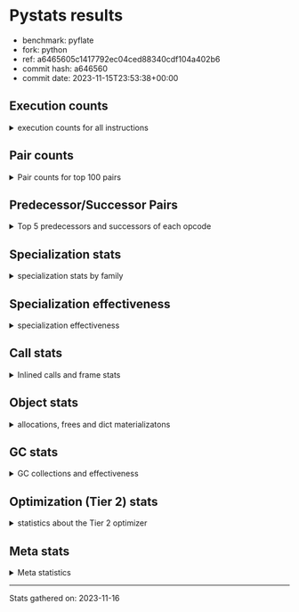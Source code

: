 
# Pystats results

- benchmark: pyflate
- fork: python
- ref: a6465605c1417792ec04ced88340cdf104a402b6
- commit hash: a646560
- commit date: 2023-11-15T23:53:38+00:00

## Execution counts

<details>
<summary> execution counts for all instructions </summary>

|Name | Count | Self | Cumulative | Miss ratio | 
|---|---:|---:|---:|---:|
| LOAD_FAST | 937,032,760 | 22.7% | 22.7% |  |
| POP_JUMP_IF_FALSE | 305,397,740 | 7.4% | 30.1% |  |
| LOAD_ATTR_INSTANCE_VALUE | 285,651,020 | 6.9% | 37.1% |  |
| LOAD_CONST | 280,679,140 | 6.8% | 43.9% |  |
| COMPARE_OP_INT | 175,432,580 | 4.3% | 48.1% |  |
| BINARY_OP | 163,149,360 | 4.0% | 52.1% |  |
| TO_BOOL_BOOL | 141,400,240 | 3.4% | 55.5% |  |
| STORE_FAST | 138,186,200 | 3.4% | 58.9% |  |
| LOAD_FAST_LOAD_FAST | 126,873,740 | 3.1% | 61.9% |  |
| SWAP | 125,600,640 | 3.0% | 65.0% |  |
| ENTER_EXECUTOR | 122,529,200 | 3.0% | 68.0% |  |
| COPY | 113,728,580 | 2.8% | 70.7% |  |
| BINARY_OP_SUBTRACT_INT | 112,415,540 | 2.7% | 73.4% |  |
| RETURN_VALUE | 109,528,480 | 2.7% | 76.1% |  |
| BINARY_OP_ADD_INT | 92,742,480 | 2.2% | 78.4% |  |
| RESUME_CHECK | 86,511,160 | 2.1% | 80.4% | 0.0% |
| CALL_PY_EXACT_ARGS | 86,368,920 | 2.1% | 82.5% |  |
| LOAD_ATTR_METHOD_WITH_VALUES | 78,936,620 | 1.9% | 84.5% |  |
| POP_JUMP_IF_TRUE | 76,195,300 | 1.8% | 86.3% |  |
| BINARY_SUBSCR_LIST_INT | 64,462,060 | 1.6% | 87.9% |  |
| CALL_LIST_APPEND | 61,344,700 | 1.5% | 89.4% |  |
| STORE_SUBSCR_LIST_INT | 53,789,400 | 1.3% | 90.7% |  |
| STORE_ATTR_INSTANCE_VALUE | 47,057,300 | 1.1% | 91.8% |  |
| POP_TOP | 42,611,480 | 1.0% | 92.8% |  |
| LOAD_GLOBAL_BUILTIN | 35,909,200 | 0.9% | 93.7% |  |
| CALL_LEN | 29,801,980 | 0.7% | 94.4% |  |
| STORE_FAST_STORE_FAST | 26,987,600 | 0.7% | 95.1% |  |
| FOR_ITER | 26,922,820 | 0.7% | 95.7% |  |
| JUMP_BACKWARD | 26,922,500 | 0.7% | 96.4% |  |
| UNPACK_SEQUENCE_TWO_TUPLE | 26,917,320 | 0.7% | 97.0% |  |
| BINARY_SLICE | 24,352,660 | 0.6% | 97.6% |  |
| RETURN_CONST | 18,304,080 | 0.4% | 98.1% |  |
| UNARY_INVERT | 12,536,640 | 0.3% | 98.4% |  |
| LOAD_ATTR_METHOD_NO_DICT | 11,596,380 | 0.3% | 98.7% |  |
| LOAD_GLOBAL_MODULE | 7,445,520 | 0.2% | 98.8% |  |
| STORE_SLICE | 7,424,240 | 0.2% | 99.0% |  |
| NOP | 7,188,640 | 0.2% | 99.2% |  |
| JUMP_FORWARD | 6,697,060 | 0.2% | 99.4% |  |
| CALL_BUILTIN_O | 6,088,520 | 0.1% | 99.5% |  |
| LOAD_ATTR | 5,408,820 | 0.1% | 99.6% |  |
| TO_BOOL | 5,404,420 | 0.1% | 99.8% |  |
| CALL_METHOD_DESCRIPTOR_FAST | 5,402,440 | 0.1% | 99.9% |  |
| BINARY_SUBSCR | 2,140,900 | 0.1% | 100.0% |  |
| TO_BOOL_INT | 629,980 | 0.0% | 100.0% |  |
| GET_ITER | 247,700 | 0.0% | 100.0% |  |
| FOR_ITER_LIST | 242,260 | 0.0% | 100.0% |  |
| FOR_ITER_RANGE | 215,800 | 0.0% | 100.0% |  |
| BUILD_LIST | 82,160 | 0.0% | 100.0% |  |
| EXIT_INIT_CHECK | 71,120 | 0.0% | 100.0% |  |
| CALL_ALLOC_AND_ENTER_INIT | 71,120 | 0.0% | 100.0% |  |
| BUILD_TUPLE | 71,040 | 0.0% | 100.0% |  |
| INTERPRETER_EXIT | 70,640 | 0.0% | 100.0% |  |
| BINARY_OP_MULTIPLY_INT | 44,940 | 0.0% | 100.0% |  |
| CALL | 25,660 | 0.0% | 100.0% |  |
| CALL_BUILTIN_CLASS | 17,800 | 0.0% | 100.0% |  |
| CALL_BUILTIN_FAST | 11,960 | 0.0% | 100.0% |  |
| LIST_APPEND | 11,600 | 0.0% | 100.0% |  |
| LOAD_GLOBAL | 2,400 | 0.0% | 100.0% |  |
| COMPARE_OP | 1,860 | 0.0% | 100.0% |  |
| STORE_ATTR | 1,000 | 0.0% | 100.0% |  |
| RESUME | 540 | 0.0% | 100.0% | 18.5% |
| PUSH_NULL | 480 | 0.0% | 100.0% |  |
| CALL_KW | 480 | 0.0% | 100.0% |  |
| LOAD_DEREF | 240 | 0.0% | 100.0% |  |
| UNPACK_SEQUENCE | 240 | 0.0% | 100.0% |  |
| CALL_BUILTIN_FAST_WITH_KEYWORDS | 240 | 0.0% | 100.0% |  |
| LOAD_ATTR_MODULE | 240 | 0.0% | 100.0% |  |
| CALL_FUNCTION_EX | 160 | 0.0% | 100.0% |  |
| LOAD_FAST_AND_CLEAR | 160 | 0.0% | 100.0% |  |
| CALL_ISINSTANCE | 140 | 0.0% | 100.0% |  |
| CALL_METHOD_DESCRIPTOR_NOARGS | 120 | 0.0% | 100.0% |  |
| CALL_METHOD_DESCRIPTOR_O | 120 | 0.0% | 100.0% |  |
| STORE_SUBSCR | 80 | 0.0% | 100.0% |  |
| CALL_INTRINSIC_1 | 80 | 0.0% | 100.0% |  |
| COPY_FREE_VARS | 80 | 0.0% | 100.0% |  |
| LIST_EXTEND | 80 | 0.0% | 100.0% |  |
| LOAD_FAST_CHECK | 80 | 0.0% | 100.0% |  |
| BINARY_OP_SUBTRACT_FLOAT | 60 | 0.0% | 100.0% |  |
| COMPARE_OP_STR | 60 | 0.0% | 100.0% |  |


</details>

## Pair counts

<details>
<summary> Pair counts for top 100 pairs </summary>

|Pair | Count | Self | Cumulative | 
|---|---:|---:|---:|
| POP_JUMP_IF_FALSE LOAD_FAST | 252,288,360 | 6.1% | 6.1% |
| LOAD_FAST LOAD_ATTR_INSTANCE_VALUE | 214,787,700 | 5.2% | 11.3% |
| LOAD_ATTR_INSTANCE_VALUE LOAD_FAST | 158,689,940 | 3.8% | 15.2% |
| LOAD_FAST TO_BOOL_BOOL | 141,400,040 | 3.4% | 18.6% |
| TO_BOOL_BOOL POP_JUMP_IF_FALSE | 141,379,780 | 3.4% | 22.0% |
| STORE_FAST LOAD_FAST | 110,085,620 | 2.7% | 24.7% |
| COMPARE_OP_INT POP_JUMP_IF_FALSE | 104,670,280 | 2.5% | 27.2% |
| LOAD_FAST LOAD_CONST | 92,138,360 | 2.2% | 29.5% |
| CALL_PY_EXACT_ARGS RESUME_CHECK | 86,368,920 | 2.1% | 31.6% |
| LOAD_FAST COMPARE_OP_INT | 81,496,700 | 2.0% | 33.6% |
| LOAD_FAST LOAD_ATTR_METHOD_WITH_VALUES | 78,900,180 | 1.9% | 35.5% |
| LOAD_CONST BINARY_OP_ADD_INT | 77,260,180 | 1.9% | 37.3% |
| LOAD_CONST BINARY_OP_SUBTRACT_INT | 73,678,380 | 1.8% | 39.1% |
| COMPARE_OP_INT POP_JUMP_IF_TRUE | 70,762,300 | 1.7% | 40.8% |
| LOAD_ATTR_METHOD_WITH_VALUES LOAD_FAST | 67,920,620 | 1.6% | 42.5% |
| POP_JUMP_IF_TRUE ENTER_EXECUTOR | 58,902,900 | 1.4% | 43.9% |
| ENTER_EXECUTOR POP_JUMP_IF_FALSE | 58,716,480 | 1.4% | 45.3% |
| LOAD_CONST LOAD_FAST | 57,992,620 | 1.4% | 46.7% |
| BINARY_OP_SUBTRACT_INT RETURN_VALUE | 52,186,700 | 1.3% | 48.0% |
| ENTER_EXECUTOR CALL_LIST_APPEND | 49,659,500 | 1.2% | 49.2% |
| SWAP STORE_ATTR_INSTANCE_VALUE | 46,690,320 | 1.1% | 50.4% |
| LOAD_FAST COPY | 46,680,140 | 1.1% | 51.5% |
| COPY LOAD_ATTR_INSTANCE_VALUE | 46,679,940 | 1.1% | 52.6% |
| LOAD_FAST BINARY_OP | 46,349,880 | 1.1% | 53.7% |
| RETURN_VALUE STORE_FAST | 44,595,620 | 1.1% | 54.8% |
| LOAD_FAST CALL_PY_EXACT_ARGS | 43,959,300 | 1.1% | 55.9% |
| BINARY_OP_ADD_INT SWAP | 43,106,960 | 1.0% | 56.9% |
| STORE_ATTR_INSTANCE_VALUE LOAD_FAST | 41,287,060 | 1.0% | 57.9% |
| RETURN_VALUE BINARY_OP | 39,650,080 | 1.0% | 58.9% |
| RESUME_CHECK LOAD_CONST | 38,803,240 | 0.9% | 59.8% |
| BINARY_OP LOAD_CONST | 38,619,100 | 0.9% | 60.8% |
| LOAD_FAST BINARY_OP_SUBTRACT_INT | 38,564,040 | 0.9% | 61.7% |
| LOAD_GLOBAL_BUILTIN LOAD_FAST | 35,898,320 | 0.9% | 62.6% |
| BINARY_OP LOAD_FAST | 33,587,100 | 0.8% | 63.4% |
| RESUME_CHECK LOAD_FAST_LOAD_FAST | 31,430,480 | 0.8% | 64.2% |
| POP_TOP LOAD_FAST | 30,094,120 | 0.7% | 64.9% |
| LOAD_FAST CALL_LEN | 29,801,800 | 0.7% | 65.6% |
| BINARY_OP_ADD_INT STORE_FAST | 29,202,420 | 0.7% | 66.3% |
| LOAD_ATTR_INSTANCE_VALUE STORE_FAST | 27,334,200 | 0.7% | 67.0% |
| BINARY_OP RETURN_VALUE | 27,328,180 | 0.7% | 67.6% |
| CALL_LIST_APPEND ENTER_EXECUTOR | 27,221,820 | 0.7% | 68.3% |
| UNPACK_SEQUENCE_TWO_TUPLE STORE_FAST_STORE_FAST | 26,916,860 | 0.7% | 69.0% |
| JUMP_BACKWARD FOR_ITER | 26,915,460 | 0.7% | 69.6% |
| FOR_ITER UNPACK_SEQUENCE_TWO_TUPLE | 26,915,120 | 0.7% | 70.3% |
| LOAD_FAST_LOAD_FAST BINARY_SUBSCR_LIST_INT | 26,895,040 | 0.7% | 70.9% |
| COPY COPY | 26,894,720 | 0.7% | 71.6% |
| LOAD_FAST_LOAD_FAST COPY | 26,894,720 | 0.7% | 72.2% |
| LOAD_FAST_LOAD_FAST LOAD_FAST_LOAD_FAST | 26,894,720 | 0.7% | 72.9% |
| STORE_FAST_STORE_FAST LOAD_FAST_LOAD_FAST | 26,894,720 | 0.7% | 73.5% |
| SWAP SWAP | 26,894,720 | 0.7% | 74.2% |
| BINARY_SUBSCR_LIST_INT LOAD_CONST | 26,894,700 | 0.7% | 74.8% |
| STORE_SUBSCR_LIST_INT JUMP_BACKWARD | 26,894,700 | 0.7% | 75.5% |
| STORE_SUBSCR_LIST_INT LOAD_FAST_LOAD_FAST | 26,894,700 | 0.7% | 76.1% |
| COPY BINARY_SUBSCR_LIST_INT | 26,894,680 | 0.7% | 76.8% |
| SWAP STORE_SUBSCR_LIST_INT | 26,894,680 | 0.7% | 77.4% |
| BINARY_SUBSCR_LIST_INT STORE_SUBSCR_LIST_INT | 26,894,680 | 0.7% | 78.1% |
| BINARY_OP_SUBTRACT_INT BINARY_OP | 26,033,920 | 0.6% | 78.7% |
| LOAD_FAST LOAD_GLOBAL_BUILTIN | 24,407,640 | 0.6% | 79.3% |
| CALL_LEN COMPARE_OP_INT | 24,398,520 | 0.6% | 79.9% |
| LOAD_FAST LOAD_FAST | 24,383,360 | 0.6% | 80.5% |
| POP_JUMP_IF_FALSE ENTER_EXECUTOR | 24,327,060 | 0.6% | 81.1% |
| LOAD_FAST_LOAD_FAST LOAD_ATTR_INSTANCE_VALUE | 24,180,000 | 0.6% | 81.7% |
| LOAD_ATTR_INSTANCE_VALUE COMPARE_OP_INT | 24,176,040 | 0.6% | 82.3% |
| CALL_LIST_APPEND LOAD_FAST | 24,161,240 | 0.6% | 82.8% |
| LOAD_CONST COMPARE_OP_INT | 24,043,680 | 0.6% | 83.4% |
| LOAD_ATTR_INSTANCE_VALUE CALL_PY_EXACT_ARGS | 23,723,420 | 0.6% | 84.0% |
| RETURN_CONST POP_TOP | 18,232,880 | 0.4% | 84.4% |
| LOAD_FAST RETURN_VALUE | 18,010,000 | 0.4% | 84.9% |
| BINARY_OP SWAP | 17,941,700 | 0.4% | 85.3% |
| BINARY_OP STORE_FAST | 17,382,720 | 0.4% | 85.7% |
| POP_JUMP_IF_TRUE LOAD_FAST | 17,270,340 | 0.4% | 86.2% |
| RESUME_CHECK LOAD_FAST | 16,276,020 | 0.4% | 86.6% |
| POP_JUMP_IF_FALSE LOAD_CONST | 14,872,960 | 0.4% | 86.9% |
| BINARY_SLICE BINARY_OP | 14,848,480 | 0.4% | 87.3% |
| ENTER_EXECUTOR LOAD_CONST | 13,439,820 | 0.3% | 87.6% |
| SWAP COPY | 13,258,800 | 0.3% | 87.9% |
| COPY COMPARE_OP_INT | 13,258,560 | 0.3% | 88.2% |
| RETURN_VALUE LOAD_FAST | 12,607,200 | 0.3% | 88.6% |
| UNARY_INVERT BINARY_OP | 12,536,640 | 0.3% | 88.9% |
| BINARY_OP UNARY_INVERT | 12,536,640 | 0.3% | 89.2% |
| BINARY_OP_SUBTRACT_INT SWAP | 12,536,620 | 0.3% | 89.5% |
| LOAD_ATTR_INSTANCE_VALUE BINARY_OP | 12,536,620 | 0.3% | 89.8% |
| LOAD_FAST_LOAD_FAST LOAD_FAST | 12,477,680 | 0.3% | 90.1% |
| STORE_FAST LOAD_CONST | 12,115,400 | 0.3% | 90.4% |
| LOAD_FAST SWAP | 11,862,640 | 0.3% | 90.7% |
| RETURN_VALUE POP_TOP | 11,861,920 | 0.3% | 90.9% |
| POP_TOP RETURN_VALUE | 11,861,680 | 0.3% | 91.2% |
| SWAP POP_TOP | 11,861,680 | 0.3% | 91.5% |
| LOAD_ATTR_INSTANCE_VALUE SWAP | 11,861,660 | 0.3% | 91.8% |
| LOAD_FAST LOAD_ATTR_METHOD_NO_DICT | 11,595,980 | 0.3% | 92.1% |
| LOAD_ATTR_METHOD_NO_DICT LOAD_FAST | 11,594,320 | 0.3% | 92.4% |
| LOAD_ATTR_INSTANCE_VALUE LOAD_CONST | 10,809,940 | 0.3% | 92.6% |
| LOAD_ATTR_INSTANCE_VALUE LOAD_GLOBAL_BUILTIN | 10,807,280 | 0.3% | 92.9% |
| LOAD_CONST BINARY_OP | 10,232,320 | 0.2% | 93.1% |
| BINARY_OP_ADD_INT BINARY_SLICE | 9,503,620 | 0.2% | 93.4% |
| LOAD_FAST_LOAD_FAST LOAD_CONST | 8,820,340 | 0.2% | 93.6% |
| LOAD_CONST LOAD_CONST | 7,431,140 | 0.2% | 93.8% |
| LOAD_CONST BINARY_SLICE | 7,424,720 | 0.2% | 93.9% |
| BINARY_SUBSCR_LIST_INT STORE_FAST | 7,424,580 | 0.2% | 94.1% |
| BINARY_SLICE LOAD_FAST | 7,424,240 | 0.2% | 94.3% |


</details>

## Predecessor/Successor Pairs

<details>
<summary> Top 5 predecessors and successors of each opcode </summary>

### BINARY_SLICE

<details>
<summary> Successors and predecessors for BINARY_SLICE </summary>

|Predecessors | Count | Percentage | 
|---|---:|---:|
| BINARY_OP_ADD_INT | 9,503,620 | 39.0% |
| LOAD_CONST | 7,424,720 | 30.5% |
| LOAD_FAST | 7,424,240 | 30.5% |
| BINARY_OP | 80 | 0.0% |

|Successors | Count | Percentage | 
|---|---:|---:|
| BINARY_OP | 14,848,480 | 61.0% |
| LOAD_FAST | 7,424,240 | 30.5% |
| CALL_LIST_APPEND | 712,700 | 2.9% |
| CALL_BUILTIN_O | 683,320 | 2.8% |
| LOAD_GLOBAL_BUILTIN | 683,320 | 2.8% |


</details>

### STORE_SLICE

<details>
<summary> Successors and predecessors for STORE_SLICE </summary>

|Predecessors | Count | Percentage | 
|---|---:|---:|
| LOAD_CONST | 7,424,240 | 100.0% |

|Successors | Count | Percentage | 
|---|---:|---:|
| RETURN_CONST | 7,424,240 | 100.0% |


</details>

### CACHE

<details>
<summary> Successors and predecessors for CACHE </summary>

|Successors | Count | Percentage | 
|---|---:|---:|
| RESUME_CHECK | 70,560 | 99.9% |
| RESUME | 80 | 0.1% |


</details>

### BINARY_SUBSCR

<details>
<summary> Successors and predecessors for BINARY_SUBSCR </summary>

|Predecessors | Count | Percentage | 
|---|---:|---:|
| BINARY_OP_ADD_INT | 2,138,580 | 99.9% |
| BINARY_SUBSCR | 1,120 | 0.1% |
| LOAD_FAST_LOAD_FAST | 480 | 0.0% |
| LOAD_FAST | 440 | 0.0% |
| LOAD_CONST | 120 | 0.0% |

|Successors | Count | Percentage | 
|---|---:|---:|
| SWAP | 1,396,160 | 65.2% |
| COMPARE_OP_INT | 742,440 | 34.7% |
| BINARY_SUBSCR | 1,120 | 0.1% |
| LOAD_FAST | 420 | 0.0% |
| CALL_LIST_APPEND | 360 | 0.0% |


</details>

### EXIT_INIT_CHECK

<details>
<summary> Successors and predecessors for EXIT_INIT_CHECK </summary>

|Predecessors | Count | Percentage | 
|---|---:|---:|
| RETURN_CONST | 71,120 | 100.0% |

|Successors | Count | Percentage | 
|---|---:|---:|
| RETURN_VALUE | 71,120 | 100.0% |


</details>

### GET_ITER

<details>
<summary> Successors and predecessors for GET_ITER </summary>

|Predecessors | Count | Percentage | 
|---|---:|---:|
| LOAD_ATTR_INSTANCE_VALUE | 238,820 | 96.4% |
| CALL_BUILTIN_CLASS | 8,000 | 3.2% |
| BINARY_SLICE | 480 | 0.2% |
| CALL | 180 | 0.1% |
| LOAD_FAST | 160 | 0.1% |

|Successors | Count | Percentage | 
|---|---:|---:|
| FOR_ITER_LIST | 239,340 | 96.6% |
| FOR_ITER_RANGE | 7,940 | 3.2% |
| FOR_ITER | 340 | 0.1% |
| LOAD_FAST_AND_CLEAR | 80 | 0.0% |


</details>

### INTERPRETER_EXIT

<details>
<summary> Successors and predecessors for INTERPRETER_EXIT </summary>

|Predecessors | Count | Percentage | 
|---|---:|---:|
| RETURN_VALUE | 70,560 | 99.9% |
| RETURN_CONST | 80 | 0.1% |


</details>

### NOP

<details>
<summary> Successors and predecessors for NOP </summary>

|Predecessors | Count | Percentage | 
|---|---:|---:|
| CALL_LIST_APPEND | 7,186,940 | 100.0% |
| POP_JUMP_IF_FALSE | 1,120 | 0.0% |
| JUMP_BACKWARD | 320 | 0.0% |
| STORE_FAST | 160 | 0.0% |
| POP_TOP | 100 | 0.0% |

|Successors | Count | Percentage | 
|---|---:|---:|
| ENTER_EXECUTOR | 7,186,620 | 100.0% |
| LOAD_FAST | 1,600 | 0.0% |
| JUMP_BACKWARD | 340 | 0.0% |
| LOAD_DEREF | 80 | 0.0% |


</details>

### POP_TOP

<details>
<summary> Successors and predecessors for POP_TOP </summary>

|Predecessors | Count | Percentage | 
|---|---:|---:|
| RETURN_CONST | 18,232,880 | 42.8% |
| RETURN_VALUE | 11,861,920 | 27.8% |
| SWAP | 11,861,680 | 27.8% |
| POP_JUMP_IF_FALSE | 653,620 | 1.5% |
| CALL_KW | 480 | 0.0% |

|Successors | Count | Percentage | 
|---|---:|---:|
| LOAD_FAST | 30,094,120 | 70.6% |
| RETURN_VALUE | 11,861,680 | 27.8% |
| JUMP_FORWARD | 654,260 | 1.5% |
| RETURN_CONST | 560 | 0.0% |
| LOAD_FAST_LOAD_FAST | 480 | 0.0% |


</details>

### PUSH_NULL

<details>
<summary> Successors and predecessors for PUSH_NULL </summary>

|Predecessors | Count | Percentage | 
|---|---:|---:|
| LOAD_ATTR_MODULE | 240 | 50.0% |
| LOAD_DEREF | 160 | 33.3% |
| LOAD_ATTR | 80 | 16.7% |

|Successors | Count | Percentage | 
|---|---:|---:|
| CALL | 240 | 50.0% |
| LOAD_FAST | 160 | 33.3% |
| LOAD_FAST_CHECK | 80 | 16.7% |


</details>

### RETURN_VALUE

<details>
<summary> Successors and predecessors for RETURN_VALUE </summary>

|Predecessors | Count | Percentage | 
|---|---:|---:|
| BINARY_OP_SUBTRACT_INT | 52,186,700 | 47.6% |
| BINARY_OP | 27,328,180 | 25.0% |
| LOAD_FAST | 18,010,000 | 16.4% |
| POP_TOP | 11,861,680 | 10.8% |
| EXIT_INIT_CHECK | 71,120 | 0.1% |

|Successors | Count | Percentage | 
|---|---:|---:|
| STORE_FAST | 44,595,620 | 40.7% |
| BINARY_OP | 39,650,080 | 36.2% |
| LOAD_FAST | 12,607,200 | 11.5% |
| POP_TOP | 11,861,920 | 10.8% |
| TO_BOOL_INT | 627,120 | 0.6% |


</details>

### STORE_SUBSCR

<details>
<summary> Successors and predecessors for STORE_SUBSCR </summary>

|Predecessors | Count | Percentage | 
|---|---:|---:|
| SWAP | 40 | 50.0% |
| BINARY_SUBSCR | 20 | 25.0% |
| BINARY_SUBSCR_LIST_INT | 20 | 25.0% |

|Successors | Count | Percentage | 
|---|---:|---:|
| STORE_SUBSCR_LIST_INT | 40 | 50.0% |
| JUMP_BACKWARD | 20 | 25.0% |
| LOAD_FAST_LOAD_FAST | 20 | 25.0% |


</details>

### TO_BOOL

<details>
<summary> Successors and predecessors for TO_BOOL </summary>

|Predecessors | Count | Percentage | 
|---|---:|---:|
| LOAD_FAST | 5,402,600 | 100.0% |
| TO_BOOL | 1,500 | 0.0% |
| RETURN_VALUE | 160 | 0.0% |
| BINARY_OP | 80 | 0.0% |
| CALL | 40 | 0.0% |

|Successors | Count | Percentage | 
|---|---:|---:|
| POP_JUMP_IF_TRUE | 5,402,420 | 100.0% |
| TO_BOOL | 1,500 | 0.0% |
| POP_JUMP_IF_FALSE | 240 | 0.0% |
| TO_BOOL_INT | 180 | 0.0% |
| TO_BOOL_BOOL | 80 | 0.0% |


</details>

### UNARY_INVERT

<details>
<summary> Successors and predecessors for UNARY_INVERT </summary>

|Predecessors | Count | Percentage | 
|---|---:|---:|
| BINARY_OP | 12,536,640 | 100.0% |

|Successors | Count | Percentage | 
|---|---:|---:|
| BINARY_OP | 12,536,640 | 100.0% |


</details>

### BINARY_OP

<details>
<summary> Successors and predecessors for BINARY_OP </summary>

|Predecessors | Count | Percentage | 
|---|---:|---:|
| LOAD_FAST | 46,349,880 | 28.4% |
| RETURN_VALUE | 39,650,080 | 24.3% |
| BINARY_OP_SUBTRACT_INT | 26,033,920 | 16.0% |
| BINARY_SLICE | 14,848,480 | 9.1% |
| UNARY_INVERT | 12,536,640 | 7.7% |

|Successors | Count | Percentage | 
|---|---:|---:|
| LOAD_CONST | 38,619,100 | 23.7% |
| LOAD_FAST | 33,587,100 | 20.6% |
| RETURN_VALUE | 27,328,180 | 16.8% |
| SWAP | 17,941,700 | 11.0% |
| STORE_FAST | 17,382,720 | 10.7% |


</details>

### BUILD_LIST

<details>
<summary> Successors and predecessors for BUILD_LIST </summary>

|Predecessors | Count | Percentage | 
|---|---:|---:|
| LOAD_FAST_LOAD_FAST | 71,040 | 86.5% |
| CALL_BUILTIN_CLASS | 8,700 | 10.6% |
| STORE_FAST | 720 | 0.9% |
| RESUME_CHECK | 580 | 0.7% |
| BUILD_TUPLE | 480 | 0.6% |

|Successors | Count | Percentage | 
|---|---:|---:|
| BINARY_OP | 80,240 | 97.7% |
| STORE_FAST | 1,600 | 1.9% |
| LOAD_CONST | 80 | 0.1% |
| LOAD_DEREF | 80 | 0.1% |
| SWAP | 80 | 0.1% |


</details>

### BUILD_TUPLE

<details>
<summary> Successors and predecessors for BUILD_TUPLE </summary>

|Predecessors | Count | Percentage | 
|---|---:|---:|
| LOAD_ATTR_INSTANCE_VALUE | 70,540 | 99.3% |
| LOAD_CONST | 480 | 0.7% |
| LOAD_ATTR | 20 | 0.0% |

|Successors | Count | Percentage | 
|---|---:|---:|
| RETURN_VALUE | 70,560 | 99.3% |
| BUILD_LIST | 480 | 0.7% |


</details>

### CALL

<details>
<summary> Successors and predecessors for CALL </summary>

|Predecessors | Count | Percentage | 
|---|---:|---:|
| ENTER_EXECUTOR | 20,080 | 78.3% |
| LOAD_FAST | 2,160 | 8.4% |
| LOAD_CONST | 1,080 | 4.2% |
| CALL | 520 | 2.0% |
| CALL_BUILTIN_FAST | 380 | 1.5% |

|Successors | Count | Percentage | 
|---|---:|---:|
| CALL_LIST_APPEND | 20,620 | 80.4% |
| CALL_PY_EXACT_ARGS | 860 | 3.4% |
| CALL_BUILTIN_CLASS | 740 | 2.9% |
| CALL | 520 | 2.0% |
| RESUME_CHECK | 440 | 1.7% |


</details>

### CALL_FUNCTION_EX

<details>
<summary> Successors and predecessors for CALL_FUNCTION_EX </summary>

|Predecessors | Count | Percentage | 
|---|---:|---:|
| CALL_INTRINSIC_1 | 80 | 50.0% |
| LOAD_FAST | 80 | 50.0% |

|Successors | Count | Percentage | 
|---|---:|---:|
| COPY_FREE_VARS | 80 | 50.0% |
| RESUME_CHECK | 60 | 37.5% |
| RESUME | 20 | 12.5% |


</details>

### CALL_INTRINSIC_1

<details>
<summary> Successors and predecessors for CALL_INTRINSIC_1 </summary>

|Predecessors | Count | Percentage | 
|---|---:|---:|
| LIST_EXTEND | 80 | 100.0% |

|Successors | Count | Percentage | 
|---|---:|---:|
| CALL_FUNCTION_EX | 80 | 100.0% |


</details>

### CALL_KW

<details>
<summary> Successors and predecessors for CALL_KW </summary>

|Predecessors | Count | Percentage | 
|---|---:|---:|
| LOAD_CONST | 480 | 100.0% |

|Successors | Count | Percentage | 
|---|---:|---:|
| POP_TOP | 480 | 100.0% |


</details>

### COMPARE_OP

<details>
<summary> Successors and predecessors for COMPARE_OP </summary>

|Predecessors | Count | Percentage | 
|---|---:|---:|
| LOAD_CONST | 840 | 45.2% |
| COPY | 240 | 12.9% |
| LOAD_FAST | 160 | 8.6% |
| CALL | 100 | 5.4% |
| LOAD_ATTR | 100 | 5.4% |

|Successors | Count | Percentage | 
|---|---:|---:|
| POP_JUMP_IF_FALSE | 920 | 49.5% |
| COMPARE_OP_INT | 760 | 40.9% |
| POP_JUMP_IF_TRUE | 100 | 5.4% |
| COMPARE_OP | 60 | 3.2% |
| COMPARE_OP_STR | 20 | 1.1% |


</details>

### COPY

<details>
<summary> Successors and predecessors for COPY </summary>

|Predecessors | Count | Percentage | 
|---|---:|---:|
| LOAD_FAST | 46,680,140 | 41.0% |
| COPY | 26,894,720 | 23.6% |
| LOAD_FAST_LOAD_FAST | 26,894,720 | 23.6% |
| SWAP | 13,258,800 | 11.7% |
| RETURN_VALUE | 80 | 0.0% |

|Successors | Count | Percentage | 
|---|---:|---:|
| LOAD_ATTR_INSTANCE_VALUE | 46,679,940 | 41.0% |
| COPY | 26,894,720 | 23.6% |
| BINARY_SUBSCR_LIST_INT | 26,894,680 | 23.6% |
| COMPARE_OP_INT | 13,258,560 | 11.7% |
| COMPARE_OP | 240 | 0.0% |


</details>

### COPY_FREE_VARS

<details>
<summary> Successors and predecessors for COPY_FREE_VARS </summary>

|Predecessors | Count | Percentage | 
|---|---:|---:|
| CALL_FUNCTION_EX | 80 | 100.0% |

|Successors | Count | Percentage | 
|---|---:|---:|
| RESUME_CHECK | 60 | 75.0% |
| RESUME | 20 | 25.0% |


</details>

### ENTER_EXECUTOR

<details>
<summary> Successors and predecessors for ENTER_EXECUTOR </summary>

|Predecessors | Count | Percentage | 
|---|---:|---:|
| POP_JUMP_IF_TRUE | 58,902,900 | 48.1% |
| CALL_LIST_APPEND | 27,221,820 | 22.2% |
| POP_JUMP_IF_FALSE | 24,327,060 | 19.9% |
| NOP | 7,186,620 | 5.9% |
| STORE_FAST | 4,815,040 | 3.9% |

|Successors | Count | Percentage | 
|---|---:|---:|
| POP_JUMP_IF_FALSE | 58,716,480 | 47.9% |
| CALL_LIST_APPEND | 49,659,500 | 40.5% |
| LOAD_CONST | 13,439,820 | 11.0% |
| STORE_FAST | 206,780 | 0.2% |
| FOR_ITER_RANGE | 205,540 | 0.2% |


</details>

### FOR_ITER

<details>
<summary> Successors and predecessors for FOR_ITER </summary>

|Predecessors | Count | Percentage | 
|---|---:|---:|
| JUMP_BACKWARD | 26,915,460 | 100.0% |
| FOR_ITER | 6,940 | 0.0% |
| GET_ITER | 340 | 0.0% |
| SWAP | 80 | 0.0% |

|Successors | Count | Percentage | 
|---|---:|---:|
| UNPACK_SEQUENCE_TWO_TUPLE | 26,915,120 | 100.0% |
| FOR_ITER | 6,940 | 0.0% |
| STORE_FAST | 320 | 0.0% |
| FOR_ITER_RANGE | 160 | 0.0% |
| UNPACK_SEQUENCE | 100 | 0.0% |


</details>

### JUMP_BACKWARD

<details>
<summary> Successors and predecessors for JUMP_BACKWARD </summary>

|Predecessors | Count | Percentage | 
|---|---:|---:|
| STORE_SUBSCR_LIST_INT | 26,894,700 | 99.9% |
| LIST_APPEND | 11,600 | 0.0% |
| POP_JUMP_IF_TRUE | 9,900 | 0.0% |
| POP_JUMP_IF_FALSE | 2,040 | 0.0% |
| CALL_LIST_APPEND | 1,600 | 0.0% |

|Successors | Count | Percentage | 
|---|---:|---:|
| FOR_ITER | 26,915,460 | 100.0% |
| FOR_ITER_RANGE | 2,160 | 0.0% |
| FOR_ITER_LIST | 1,820 | 0.0% |
| LOAD_FAST | 1,360 | 0.0% |
| LOAD_FAST_LOAD_FAST | 960 | 0.0% |


</details>

### JUMP_FORWARD

<details>
<summary> Successors and predecessors for JUMP_FORWARD </summary>

|Predecessors | Count | Percentage | 
|---|---:|---:|
| POP_JUMP_IF_FALSE | 5,359,360 | 80.0% |
| STORE_FAST | 683,440 | 10.2% |
| POP_TOP | 654,260 | 9.8% |

|Successors | Count | Percentage | 
|---|---:|---:|
| LOAD_FAST | 6,696,740 | 100.0% |
| BUILD_LIST | 80 | 0.0% |
| JUMP_BACKWARD | 80 | 0.0% |
| LOAD_CONST | 80 | 0.0% |
| LOAD_GLOBAL | 40 | 0.0% |


</details>

### LIST_APPEND

<details>
<summary> Successors and predecessors for LIST_APPEND </summary>

|Predecessors | Count | Percentage | 
|---|---:|---:|
| CALL_BUILTIN_FAST | 11,580 | 99.8% |
| CALL | 20 | 0.2% |

|Successors | Count | Percentage | 
|---|---:|---:|
| JUMP_BACKWARD | 11,600 | 100.0% |


</details>

### LIST_EXTEND

<details>
<summary> Successors and predecessors for LIST_EXTEND </summary>

|Predecessors | Count | Percentage | 
|---|---:|---:|
| LOAD_DEREF | 80 | 100.0% |

|Successors | Count | Percentage | 
|---|---:|---:|
| CALL_INTRINSIC_1 | 80 | 100.0% |


</details>

### LOAD_ATTR

<details>
<summary> Successors and predecessors for LOAD_ATTR </summary>

|Predecessors | Count | Percentage | 
|---|---:|---:|
| LOAD_ATTR_INSTANCE_VALUE | 5,402,380 | 99.9% |
| LOAD_FAST | 3,080 | 0.1% |
| LOAD_ATTR | 1,680 | 0.0% |
| LOAD_GLOBAL_MODULE | 1,000 | 0.0% |
| COPY | 240 | 0.0% |

|Successors | Count | Percentage | 
|---|---:|---:|
| LOAD_FAST | 5,403,160 | 99.9% |
| LOAD_ATTR | 1,680 | 0.0% |
| LOAD_CONST | 980 | 0.0% |
| LOAD_ATTR_INSTANCE_VALUE | 820 | 0.0% |
| LOAD_ATTR_METHOD_WITH_VALUES | 640 | 0.0% |


</details>

### LOAD_CONST

<details>
<summary> Successors and predecessors for LOAD_CONST </summary>

|Predecessors | Count | Percentage | 
|---|---:|---:|
| LOAD_FAST | 92,138,360 | 32.8% |
| RESUME_CHECK | 38,803,240 | 13.8% |
| BINARY_OP | 38,619,100 | 13.8% |
| BINARY_SUBSCR_LIST_INT | 26,894,700 | 9.6% |
| POP_JUMP_IF_FALSE | 14,872,960 | 5.3% |

|Successors | Count | Percentage | 
|---|---:|---:|
| BINARY_OP_ADD_INT | 77,260,180 | 27.5% |
| BINARY_OP_SUBTRACT_INT | 73,678,380 | 26.3% |
| LOAD_FAST | 57,992,620 | 20.7% |
| COMPARE_OP_INT | 24,043,680 | 8.6% |
| BINARY_OP | 10,232,320 | 3.6% |


</details>

### LOAD_DEREF

<details>
<summary> Successors and predecessors for LOAD_DEREF </summary>

|Predecessors | Count | Percentage | 
|---|---:|---:|
| NOP | 80 | 33.3% |
| BUILD_LIST | 80 | 33.3% |
| RESUME_CHECK | 60 | 25.0% |
| RESUME | 20 | 8.3% |

|Successors | Count | Percentage | 
|---|---:|---:|
| PUSH_NULL | 160 | 66.7% |
| LIST_EXTEND | 80 | 33.3% |


</details>

### LOAD_FAST

<details>
<summary> Successors and predecessors for LOAD_FAST </summary>

|Predecessors | Count | Percentage | 
|---|---:|---:|
| POP_JUMP_IF_FALSE | 252,288,360 | 26.9% |
| LOAD_ATTR_INSTANCE_VALUE | 158,689,940 | 16.9% |
| STORE_FAST | 110,085,620 | 11.7% |
| LOAD_ATTR_METHOD_WITH_VALUES | 67,920,620 | 7.2% |
| LOAD_CONST | 57,992,620 | 6.2% |

|Successors | Count | Percentage | 
|---|---:|---:|
| LOAD_ATTR_INSTANCE_VALUE | 214,787,700 | 22.9% |
| TO_BOOL_BOOL | 141,400,040 | 15.1% |
| LOAD_CONST | 92,138,360 | 9.8% |
| COMPARE_OP_INT | 81,496,700 | 8.7% |
| LOAD_ATTR_METHOD_WITH_VALUES | 78,900,180 | 8.4% |


</details>

### LOAD_FAST_AND_CLEAR

<details>
<summary> Successors and predecessors for LOAD_FAST_AND_CLEAR </summary>

|Predecessors | Count | Percentage | 
|---|---:|---:|
| GET_ITER | 80 | 50.0% |
| LOAD_FAST_AND_CLEAR | 80 | 50.0% |

|Successors | Count | Percentage | 
|---|---:|---:|
| LOAD_FAST_AND_CLEAR | 80 | 50.0% |
| SWAP | 80 | 50.0% |


</details>

### LOAD_FAST_CHECK

<details>
<summary> Successors and predecessors for LOAD_FAST_CHECK </summary>

|Predecessors | Count | Percentage | 
|---|---:|---:|
| PUSH_NULL | 80 | 100.0% |

|Successors | Count | Percentage | 
|---|---:|---:|
| CALL | 40 | 50.0% |
| CALL_BUILTIN_FAST_WITH_KEYWORDS | 40 | 50.0% |


</details>

### LOAD_FAST_LOAD_FAST

<details>
<summary> Successors and predecessors for LOAD_FAST_LOAD_FAST </summary>

|Predecessors | Count | Percentage | 
|---|---:|---:|
| RESUME_CHECK | 31,430,480 | 24.8% |
| LOAD_FAST_LOAD_FAST | 26,894,720 | 21.2% |
| STORE_FAST_STORE_FAST | 26,894,720 | 21.2% |
| STORE_SUBSCR_LIST_INT | 26,894,700 | 21.2% |
| BINARY_OP | 7,424,240 | 5.9% |

|Successors | Count | Percentage | 
|---|---:|---:|
| BINARY_SUBSCR_LIST_INT | 26,895,040 | 21.2% |
| COPY | 26,894,720 | 21.2% |
| LOAD_FAST_LOAD_FAST | 26,894,720 | 21.2% |
| LOAD_ATTR_INSTANCE_VALUE | 24,180,000 | 19.1% |
| LOAD_FAST | 12,477,680 | 9.8% |


</details>

### LOAD_GLOBAL

<details>
<summary> Successors and predecessors for LOAD_GLOBAL </summary>

|Predecessors | Count | Percentage | 
|---|---:|---:|
| STORE_FAST | 800 | 33.3% |
| LOAD_FAST | 320 | 13.3% |
| POP_JUMP_IF_FALSE | 240 | 10.0% |
| LOAD_ATTR | 100 | 4.2% |
| LOAD_GLOBAL | 100 | 4.2% |

|Successors | Count | Percentage | 
|---|---:|---:|
| LOAD_GLOBAL_BUILTIN | 740 | 30.8% |
| LOAD_FAST | 680 | 28.3% |
| LOAD_GLOBAL_MODULE | 460 | 19.2% |
| LOAD_FAST_LOAD_FAST | 160 | 6.7% |
| LOAD_ATTR | 120 | 5.0% |


</details>

### POP_JUMP_IF_FALSE

<details>
<summary> Successors and predecessors for POP_JUMP_IF_FALSE </summary>

|Predecessors | Count | Percentage | 
|---|---:|---:|
| TO_BOOL_BOOL | 141,379,780 | 46.3% |
| COMPARE_OP_INT | 104,670,280 | 34.3% |
| ENTER_EXECUTOR | 58,716,480 | 19.2% |
| TO_BOOL_INT | 629,980 | 0.2% |
| COMPARE_OP | 920 | 0.0% |

|Successors | Count | Percentage | 
|---|---:|---:|
| LOAD_FAST | 252,288,360 | 82.6% |
| ENTER_EXECUTOR | 24,327,060 | 8.0% |
| LOAD_CONST | 14,872,960 | 4.9% |
| RETURN_CONST | 5,402,160 | 1.8% |
| JUMP_FORWARD | 5,359,360 | 1.8% |


</details>

### POP_JUMP_IF_TRUE

<details>
<summary> Successors and predecessors for POP_JUMP_IF_TRUE </summary>

|Predecessors | Count | Percentage | 
|---|---:|---:|
| COMPARE_OP_INT | 70,762,300 | 92.9% |
| TO_BOOL | 5,402,420 | 7.1% |
| TO_BOOL_BOOL | 20,460 | 0.0% |
| ENTER_EXECUTOR | 10,020 | 0.0% |
| COMPARE_OP | 100 | 0.0% |

|Successors | Count | Percentage | 
|---|---:|---:|
| ENTER_EXECUTOR | 58,902,900 | 77.3% |
| LOAD_FAST | 17,270,340 | 22.7% |
| LOAD_GLOBAL_MODULE | 11,600 | 0.0% |
| JUMP_BACKWARD | 9,900 | 0.0% |
| POP_TOP | 480 | 0.0% |


</details>

### RETURN_CONST

<details>
<summary> Successors and predecessors for RETURN_CONST </summary>

|Predecessors | Count | Percentage | 
|---|---:|---:|
| STORE_SLICE | 7,424,240 | 40.6% |
| STORE_ATTR_INSTANCE_VALUE | 5,476,060 | 29.9% |
| POP_JUMP_IF_FALSE | 5,402,160 | 29.5% |
| FOR_ITER_LIST | 960 | 0.0% |
| POP_TOP | 560 | 0.0% |

|Successors | Count | Percentage | 
|---|---:|---:|
| POP_TOP | 18,232,880 | 99.6% |
| EXIT_INIT_CHECK | 71,120 | 0.4% |
| INTERPRETER_EXIT | 80 | 0.0% |


</details>

### STORE_ATTR

<details>
<summary> Successors and predecessors for STORE_ATTR </summary>

|Predecessors | Count | Percentage | 
|---|---:|---:|
| LOAD_FAST | 560 | 56.0% |
| SWAP | 240 | 24.0% |
| LOAD_FAST_LOAD_FAST | 200 | 20.0% |

|Successors | Count | Percentage | 
|---|---:|---:|
| STORE_ATTR_INSTANCE_VALUE | 500 | 50.0% |
| LOAD_FAST | 220 | 22.0% |
| LOAD_CONST | 100 | 10.0% |
| RETURN_CONST | 100 | 10.0% |
| JUMP_BACKWARD | 40 | 4.0% |


</details>

### STORE_FAST

<details>
<summary> Successors and predecessors for STORE_FAST </summary>

|Predecessors | Count | Percentage | 
|---|---:|---:|
| RETURN_VALUE | 44,595,620 | 32.3% |
| BINARY_OP_ADD_INT | 29,202,420 | 21.1% |
| LOAD_ATTR_INSTANCE_VALUE | 27,334,200 | 19.8% |
| BINARY_OP | 17,382,720 | 12.6% |
| BINARY_SUBSCR_LIST_INT | 7,424,580 | 5.4% |

|Successors | Count | Percentage | 
|---|---:|---:|
| LOAD_FAST | 110,085,620 | 79.7% |
| LOAD_CONST | 12,115,400 | 8.8% |
| LOAD_GLOBAL_MODULE | 7,187,800 | 5.2% |
| ENTER_EXECUTOR | 4,815,040 | 3.5% |
| LOAD_FAST_LOAD_FAST | 3,287,840 | 2.4% |


</details>

### STORE_FAST_STORE_FAST

<details>
<summary> Successors and predecessors for STORE_FAST_STORE_FAST </summary>

|Predecessors | Count | Percentage | 
|---|---:|---:|
| UNPACK_SEQUENCE_TWO_TUPLE | 26,916,860 | 99.7% |
| LOAD_FAST_LOAD_FAST | 70,560 | 0.3% |
| UNPACK_SEQUENCE | 100 | 0.0% |
| COPY | 80 | 0.0% |

|Successors | Count | Percentage | 
|---|---:|---:|
| LOAD_FAST_LOAD_FAST | 26,894,720 | 99.7% |
| LOAD_FAST | 92,800 | 0.3% |
| BUILD_LIST | 80 | 0.0% |


</details>

### SWAP

<details>
<summary> Successors and predecessors for SWAP </summary>

|Predecessors | Count | Percentage | 
|---|---:|---:|
| BINARY_OP_ADD_INT | 43,106,960 | 34.3% |
| SWAP | 26,894,720 | 21.4% |
| BINARY_OP | 17,941,700 | 14.3% |
| BINARY_OP_SUBTRACT_INT | 12,536,620 | 10.0% |
| LOAD_FAST | 11,862,640 | 9.4% |

|Successors | Count | Percentage | 
|---|---:|---:|
| STORE_ATTR_INSTANCE_VALUE | 46,690,320 | 37.2% |
| SWAP | 26,894,720 | 21.4% |
| STORE_SUBSCR_LIST_INT | 26,894,680 | 21.4% |
| COPY | 13,258,800 | 10.6% |
| POP_TOP | 11,861,680 | 9.4% |


</details>

### UNPACK_SEQUENCE

<details>
<summary> Successors and predecessors for UNPACK_SEQUENCE </summary>

|Predecessors | Count | Percentage | 
|---|---:|---:|
| FOR_ITER | 100 | 41.7% |
| LOAD_CONST | 80 | 33.3% |
| BINARY_SUBSCR | 20 | 8.3% |
| BINARY_SUBSCR_LIST_INT | 20 | 8.3% |
| FOR_ITER_LIST | 20 | 8.3% |

|Successors | Count | Percentage | 
|---|---:|---:|
| UNPACK_SEQUENCE_TWO_TUPLE | 120 | 50.0% |
| STORE_FAST_STORE_FAST | 100 | 41.7% |
| LOAD_FAST | 20 | 8.3% |


</details>

### RESUME

<details>
<summary> Successors and predecessors for RESUME </summary>

|Predecessors | Count | Percentage | 
|---|---:|---:|
| CALL | 420 | 77.8% |
| CACHE | 80 | 14.8% |
| CALL_FUNCTION_EX | 20 | 3.7% |
| COPY_FREE_VARS | 20 | 3.7% |

|Successors | Count | Percentage | 
|---|---:|---:|
| LOAD_FAST | 180 | 33.3% |
| LOAD_CONST | 100 | 18.5% |
| LOAD_GLOBAL | 100 | 18.5% |
| LOAD_FAST_LOAD_FAST | 80 | 14.8% |
| BUILD_LIST | 60 | 11.1% |


</details>

### BINARY_OP_ADD_INT

<details>
<summary> Successors and predecessors for BINARY_OP_ADD_INT </summary>

|Predecessors | Count | Percentage | 
|---|---:|---:|
| LOAD_CONST | 77,260,180 | 83.3% |
| CALL_BUILTIN_O | 5,404,920 | 5.8% |
| CALL_LEN | 5,402,360 | 5.8% |
| BINARY_OP | 4,675,020 | 5.0% |

|Successors | Count | Percentage | 
|---|---:|---:|
| SWAP | 43,106,960 | 46.5% |
| STORE_FAST | 29,202,420 | 31.5% |
| BINARY_SLICE | 9,503,620 | 10.2% |
| LOAD_CONST | 7,424,220 | 8.0% |
| BINARY_SUBSCR | 2,138,580 | 2.3% |


</details>

### BINARY_OP_MULTIPLY_INT

<details>
<summary> Successors and predecessors for BINARY_OP_MULTIPLY_INT </summary>

|Predecessors | Count | Percentage | 
|---|---:|---:|
| LOAD_CONST | 44,920 | 100.0% |
| BINARY_OP | 20 | 0.0% |

|Successors | Count | Percentage | 
|---|---:|---:|
| LOAD_CONST | 44,940 | 100.0% |


</details>

### BINARY_OP_SUBTRACT_FLOAT

<details>
<summary> Successors and predecessors for BINARY_OP_SUBTRACT_FLOAT </summary>

|Predecessors | Count | Percentage | 
|---|---:|---:|
| LOAD_FAST | 40 | 66.7% |
| BINARY_OP | 20 | 33.3% |

|Successors | Count | Percentage | 
|---|---:|---:|
| STORE_FAST | 60 | 100.0% |


</details>

### BINARY_OP_SUBTRACT_INT

<details>
<summary> Successors and predecessors for BINARY_OP_SUBTRACT_INT </summary>

|Predecessors | Count | Percentage | 
|---|---:|---:|
| LOAD_CONST | 73,678,380 | 65.5% |
| LOAD_FAST | 38,564,040 | 34.3% |
| ENTER_EXECUTOR | 127,860 | 0.1% |
| BINARY_OP_SUBTRACT_INT | 44,920 | 0.0% |
| BINARY_OP | 300 | 0.0% |

|Successors | Count | Percentage | 
|---|---:|---:|
| RETURN_VALUE | 52,186,700 | 46.4% |
| BINARY_OP | 26,033,920 | 23.2% |
| SWAP | 12,536,620 | 11.2% |
| COMPARE_OP_INT | 7,187,360 | 6.4% |
| BINARY_SUBSCR_LIST_INT | 7,186,920 | 6.4% |


</details>

### BINARY_SUBSCR_LIST_INT

<details>
<summary> Successors and predecessors for BINARY_SUBSCR_LIST_INT </summary>

|Predecessors | Count | Percentage | 
|---|---:|---:|
| LOAD_FAST_LOAD_FAST | 26,895,040 | 41.7% |
| COPY | 26,894,680 | 41.7% |
| BINARY_OP_SUBTRACT_INT | 7,186,920 | 11.1% |
| LOAD_CONST | 3,010,760 | 4.7% |
| LOAD_FAST | 237,240 | 0.4% |

|Successors | Count | Percentage | 
|---|---:|---:|
| LOAD_CONST | 26,894,700 | 41.7% |
| STORE_SUBSCR_LIST_INT | 26,894,680 | 41.7% |
| STORE_FAST | 7,424,580 | 11.5% |
| LOAD_FAST | 2,773,100 | 4.3% |
| BINARY_SUBSCR_LIST_INT | 237,240 | 0.4% |


</details>

### CALL_ALLOC_AND_ENTER_INIT

<details>
<summary> Successors and predecessors for CALL_ALLOC_AND_ENTER_INIT </summary>

|Predecessors | Count | Percentage | 
|---|---:|---:|
| ENTER_EXECUTOR | 69,880 | 98.3% |
| LOAD_FAST_LOAD_FAST | 760 | 1.1% |
| LOAD_FAST | 400 | 0.6% |
| CALL | 80 | 0.1% |

|Successors | Count | Percentage | 
|---|---:|---:|
| RESUME_CHECK | 71,120 | 100.0% |


</details>

### CALL_BUILTIN_CLASS

<details>
<summary> Successors and predecessors for CALL_BUILTIN_CLASS </summary>

|Predecessors | Count | Percentage | 
|---|---:|---:|
| BINARY_OP | 8,680 | 48.8% |
| LOAD_CONST | 6,420 | 36.1% |
| LOAD_FAST | 1,120 | 6.3% |
| LOAD_FAST_LOAD_FAST | 760 | 4.3% |
| CALL | 740 | 4.2% |

|Successors | Count | Percentage | 
|---|---:|---:|
| BUILD_LIST | 8,700 | 48.9% |
| GET_ITER | 8,000 | 44.9% |
| LOAD_FAST | 920 | 5.2% |
| STORE_FAST | 120 | 0.7% |
| CALL_BUILTIN_CLASS | 40 | 0.2% |


</details>

### CALL_BUILTIN_FAST

<details>
<summary> Successors and predecessors for CALL_BUILTIN_FAST </summary>

|Predecessors | Count | Percentage | 
|---|---:|---:|
| LOAD_FAST | 11,920 | 99.7% |
| CALL | 40 | 0.3% |

|Successors | Count | Percentage | 
|---|---:|---:|
| LIST_APPEND | 11,580 | 96.8% |
| CALL | 380 | 3.2% |


</details>

### CALL_BUILTIN_FAST_WITH_KEYWORDS

<details>
<summary> Successors and predecessors for CALL_BUILTIN_FAST_WITH_KEYWORDS </summary>

|Predecessors | Count | Percentage | 
|---|---:|---:|
| CALL | 80 | 33.3% |
| LOAD_FAST | 80 | 33.3% |
| LOAD_CONST | 40 | 16.7% |
| LOAD_FAST_CHECK | 40 | 16.7% |

|Successors | Count | Percentage | 
|---|---:|---:|
| CALL | 60 | 25.0% |
| LOAD_CONST | 60 | 25.0% |
| STORE_FAST | 60 | 25.0% |
| LOAD_ATTR_METHOD_NO_DICT | 40 | 16.7% |
| LOAD_ATTR | 20 | 8.3% |


</details>

### CALL_BUILTIN_O

<details>
<summary> Successors and predecessors for CALL_BUILTIN_O </summary>

|Predecessors | Count | Percentage | 
|---|---:|---:|
| LOAD_FAST | 5,404,920 | 88.8% |
| BINARY_SLICE | 683,320 | 11.2% |
| LOAD_CONST | 160 | 0.0% |
| CALL | 120 | 0.0% |

|Successors | Count | Percentage | 
|---|---:|---:|
| BINARY_OP_ADD_INT | 5,404,920 | 88.8% |
| LOAD_CONST | 683,340 | 11.2% |
| COMPARE_OP_INT | 80 | 0.0% |
| LOAD_FAST | 60 | 0.0% |
| BINARY_OP | 40 | 0.0% |


</details>

### CALL_ISINSTANCE

<details>
<summary> Successors and predecessors for CALL_ISINSTANCE </summary>

|Predecessors | Count | Percentage | 
|---|---:|---:|
| LOAD_GLOBAL_MODULE | 120 | 85.7% |
| CALL | 20 | 14.3% |

|Successors | Count | Percentage | 
|---|---:|---:|
| TO_BOOL_BOOL | 120 | 85.7% |
| TO_BOOL | 20 | 14.3% |


</details>

### CALL_LEN

<details>
<summary> Successors and predecessors for CALL_LEN </summary>

|Predecessors | Count | Percentage | 
|---|---:|---:|
| LOAD_FAST | 29,801,800 | 100.0% |
| CALL | 180 | 0.0% |

|Successors | Count | Percentage | 
|---|---:|---:|
| COMPARE_OP_INT | 24,398,520 | 81.9% |
| BINARY_OP_ADD_INT | 5,402,360 | 18.1% |
| STORE_FAST | 460 | 0.0% |
| LOAD_CONST | 380 | 0.0% |
| BINARY_OP | 80 | 0.0% |


</details>

### CALL_LIST_APPEND

<details>
<summary> Successors and predecessors for CALL_LIST_APPEND </summary>

|Predecessors | Count | Percentage | 
|---|---:|---:|
| ENTER_EXECUTOR | 49,659,500 | 81.0% |
| LOAD_FAST | 7,187,360 | 11.7% |
| BINARY_OP | 3,456,400 | 5.6% |
| BINARY_SLICE | 712,700 | 1.2% |
| BINARY_SUBSCR_LIST_INT | 237,240 | 0.4% |

|Successors | Count | Percentage | 
|---|---:|---:|
| ENTER_EXECUTOR | 27,221,820 | 44.4% |
| LOAD_FAST | 24,161,240 | 39.4% |
| NOP | 7,186,940 | 11.7% |
| LOAD_CONST | 2,773,100 | 4.5% |
| JUMP_BACKWARD | 1,600 | 0.0% |


</details>

### CALL_METHOD_DESCRIPTOR_FAST

<details>
<summary> Successors and predecessors for CALL_METHOD_DESCRIPTOR_FAST </summary>

|Predecessors | Count | Percentage | 
|---|---:|---:|
| LOAD_FAST | 5,402,360 | 100.0% |
| CALL | 40 | 0.0% |
| LOAD_CONST | 40 | 0.0% |

|Successors | Count | Percentage | 
|---|---:|---:|
| STORE_FAST | 5,402,380 | 100.0% |
| POP_TOP | 60 | 0.0% |


</details>

### CALL_METHOD_DESCRIPTOR_NOARGS

<details>
<summary> Successors and predecessors for CALL_METHOD_DESCRIPTOR_NOARGS </summary>

|Predecessors | Count | Percentage | 
|---|---:|---:|
| CALL | 40 | 33.3% |
| LOAD_ATTR | 40 | 33.3% |
| LOAD_ATTR_METHOD_NO_DICT | 40 | 33.3% |

|Successors | Count | Percentage | 
|---|---:|---:|
| POP_TOP | 60 | 50.0% |
| LOAD_CONST | 60 | 50.0% |


</details>

### CALL_METHOD_DESCRIPTOR_O

<details>
<summary> Successors and predecessors for CALL_METHOD_DESCRIPTOR_O </summary>

|Predecessors | Count | Percentage | 
|---|---:|---:|
| LOAD_FAST | 80 | 66.7% |
| CALL | 40 | 33.3% |

|Successors | Count | Percentage | 
|---|---:|---:|
| RETURN_VALUE | 60 | 50.0% |
| LOAD_FAST | 60 | 50.0% |


</details>

### CALL_PY_EXACT_ARGS

<details>
<summary> Successors and predecessors for CALL_PY_EXACT_ARGS </summary>

|Predecessors | Count | Percentage | 
|---|---:|---:|
| LOAD_FAST | 43,959,300 | 50.9% |
| LOAD_ATTR_INSTANCE_VALUE | 23,723,420 | 27.5% |
| BINARY_OP_SUBTRACT_INT | 7,186,920 | 8.3% |
| LOAD_CONST | 5,850,920 | 6.8% |
| LOAD_ATTR_METHOD_WITH_VALUES | 5,402,500 | 6.3% |

|Successors | Count | Percentage | 
|---|---:|---:|
| RESUME_CHECK | 86,368,920 | 100.0% |


</details>

### COMPARE_OP_INT

<details>
<summary> Successors and predecessors for COMPARE_OP_INT </summary>

|Predecessors | Count | Percentage | 
|---|---:|---:|
| LOAD_FAST | 81,496,700 | 46.5% |
| CALL_LEN | 24,398,520 | 13.9% |
| LOAD_ATTR_INSTANCE_VALUE | 24,176,040 | 13.8% |
| LOAD_CONST | 24,043,680 | 13.7% |
| COPY | 13,258,560 | 7.6% |

|Successors | Count | Percentage | 
|---|---:|---:|
| POP_JUMP_IF_FALSE | 104,670,280 | 59.7% |
| POP_JUMP_IF_TRUE | 70,762,300 | 40.3% |


</details>

### COMPARE_OP_STR

<details>
<summary> Successors and predecessors for COMPARE_OP_STR </summary>

|Predecessors | Count | Percentage | 
|---|---:|---:|
| LOAD_CONST | 40 | 66.7% |
| COMPARE_OP | 20 | 33.3% |

|Successors | Count | Percentage | 
|---|---:|---:|
| POP_JUMP_IF_FALSE | 60 | 100.0% |


</details>

### FOR_ITER_LIST

<details>
<summary> Successors and predecessors for FOR_ITER_LIST </summary>

|Predecessors | Count | Percentage | 
|---|---:|---:|
| GET_ITER | 239,340 | 98.8% |
| JUMP_BACKWARD | 1,820 | 0.8% |
| ENTER_EXECUTOR | 1,000 | 0.4% |
| FOR_ITER | 100 | 0.0% |

|Successors | Count | Percentage | 
|---|---:|---:|
| STORE_FAST | 240,440 | 99.2% |
| RETURN_CONST | 960 | 0.4% |
| UNPACK_SEQUENCE_TWO_TUPLE | 760 | 0.3% |
| LOAD_FAST | 80 | 0.0% |
| UNPACK_SEQUENCE | 20 | 0.0% |


</details>

### FOR_ITER_RANGE

<details>
<summary> Successors and predecessors for FOR_ITER_RANGE </summary>

|Predecessors | Count | Percentage | 
|---|---:|---:|
| ENTER_EXECUTOR | 205,540 | 95.2% |
| GET_ITER | 7,940 | 3.7% |
| JUMP_BACKWARD | 2,160 | 1.0% |
| FOR_ITER | 160 | 0.1% |

|Successors | Count | Percentage | 
|---|---:|---:|
| STORE_FAST | 73,800 | 34.2% |
| LOAD_FAST_LOAD_FAST | 71,040 | 32.9% |
| LOAD_FAST | 70,640 | 32.7% |
| BUILD_LIST | 80 | 0.0% |
| LOAD_CONST | 80 | 0.0% |


</details>

### LOAD_ATTR_INSTANCE_VALUE

<details>
<summary> Successors and predecessors for LOAD_ATTR_INSTANCE_VALUE </summary>

|Predecessors | Count | Percentage | 
|---|---:|---:|
| LOAD_FAST | 214,787,700 | 75.2% |
| COPY | 46,679,940 | 16.3% |
| LOAD_FAST_LOAD_FAST | 24,180,000 | 8.5% |
| ENTER_EXECUTOR | 2,560 | 0.0% |
| LOAD_ATTR | 820 | 0.0% |

|Successors | Count | Percentage | 
|---|---:|---:|
| LOAD_FAST | 158,689,940 | 55.6% |
| STORE_FAST | 27,334,200 | 9.6% |
| COMPARE_OP_INT | 24,176,040 | 8.5% |
| CALL_PY_EXACT_ARGS | 23,723,420 | 8.3% |
| BINARY_OP | 12,536,620 | 4.4% |


</details>

### LOAD_ATTR_METHOD_NO_DICT

<details>
<summary> Successors and predecessors for LOAD_ATTR_METHOD_NO_DICT </summary>

|Predecessors | Count | Percentage | 
|---|---:|---:|
| LOAD_FAST | 11,595,980 | 100.0% |
| LOAD_ATTR | 280 | 0.0% |
| LOAD_CONST | 80 | 0.0% |
| CALL_BUILTIN_FAST_WITH_KEYWORDS | 40 | 0.0% |

|Successors | Count | Percentage | 
|---|---:|---:|
| LOAD_FAST | 11,594,320 | 100.0% |
| LOAD_GLOBAL_MODULE | 1,560 | 0.0% |
| LOAD_FAST_LOAD_FAST | 380 | 0.0% |
| LOAD_GLOBAL | 60 | 0.0% |
| CALL_METHOD_DESCRIPTOR_NOARGS | 40 | 0.0% |


</details>

### LOAD_ATTR_METHOD_WITH_VALUES

<details>
<summary> Successors and predecessors for LOAD_ATTR_METHOD_WITH_VALUES </summary>

|Predecessors | Count | Percentage | 
|---|---:|---:|
| LOAD_FAST | 78,900,180 | 100.0% |
| LOAD_FAST_LOAD_FAST | 35,800 | 0.0% |
| LOAD_ATTR | 640 | 0.0% |

|Successors | Count | Percentage | 
|---|---:|---:|
| LOAD_FAST | 67,920,620 | 86.0% |
| LOAD_CONST | 5,613,400 | 7.1% |
| CALL_PY_EXACT_ARGS | 5,402,500 | 6.8% |
| CALL | 100 | 0.0% |


</details>

### LOAD_ATTR_MODULE

<details>
<summary> Successors and predecessors for LOAD_ATTR_MODULE </summary>

|Predecessors | Count | Percentage | 
|---|---:|---:|
| LOAD_GLOBAL_MODULE | 160 | 66.7% |
| LOAD_ATTR | 80 | 33.3% |

|Successors | Count | Percentage | 
|---|---:|---:|
| PUSH_NULL | 240 | 100.0% |


</details>

### LOAD_GLOBAL_BUILTIN

<details>
<summary> Successors and predecessors for LOAD_GLOBAL_BUILTIN </summary>

|Predecessors | Count | Percentage | 
|---|---:|---:|
| LOAD_FAST | 24,407,640 | 68.0% |
| LOAD_ATTR_INSTANCE_VALUE | 10,807,280 | 30.1% |
| BINARY_SLICE | 683,320 | 1.9% |
| STORE_FAST | 7,700 | 0.0% |
| LOAD_GLOBAL_BUILTIN | 1,000 | 0.0% |

|Successors | Count | Percentage | 
|---|---:|---:|
| LOAD_FAST | 35,898,320 | 100.0% |
| LOAD_FAST_LOAD_FAST | 9,480 | 0.0% |
| LOAD_GLOBAL_BUILTIN | 1,000 | 0.0% |
| LOAD_CONST | 300 | 0.0% |
| LOAD_GLOBAL | 100 | 0.0% |


</details>

### LOAD_GLOBAL_MODULE

<details>
<summary> Successors and predecessors for LOAD_GLOBAL_MODULE </summary>

|Predecessors | Count | Percentage | 
|---|---:|---:|
| STORE_FAST | 7,187,800 | 96.5% |
| POP_JUMP_IF_FALSE | 237,360 | 3.2% |
| POP_JUMP_IF_TRUE | 11,600 | 0.2% |
| STORE_ATTR_INSTANCE_VALUE | 6,380 | 0.1% |
| LOAD_ATTR_METHOD_NO_DICT | 1,560 | 0.0% |

|Successors | Count | Percentage | 
|---|---:|---:|
| LOAD_FAST | 7,199,540 | 96.7% |
| LOAD_FAST_LOAD_FAST | 244,620 | 3.3% |
| LOAD_ATTR | 1,000 | 0.0% |
| LOAD_ATTR_MODULE | 160 | 0.0% |
| CALL_ISINSTANCE | 120 | 0.0% |


</details>

### RESUME_CHECK

<details>
<summary> Successors and predecessors for RESUME_CHECK </summary>

|Predecessors | Count | Percentage | 
|---|---:|---:|
| CALL_PY_EXACT_ARGS | 86,368,920 | 99.8% |
| CALL_ALLOC_AND_ENTER_INIT | 71,120 | 0.1% |
| CACHE | 70,560 | 0.1% |
| CALL | 440 | 0.0% |
| CALL_FUNCTION_EX | 60 | 0.0% |

|Successors | Count | Percentage | 
|---|---:|---:|
| LOAD_CONST | 38,803,240 | 44.9% |
| LOAD_FAST_LOAD_FAST | 31,430,480 | 36.3% |
| LOAD_FAST | 16,276,020 | 18.8% |
| LOAD_GLOBAL_BUILTIN | 640 | 0.0% |
| BUILD_LIST | 580 | 0.0% |


</details>

### STORE_ATTR_INSTANCE_VALUE

<details>
<summary> Successors and predecessors for STORE_ATTR_INSTANCE_VALUE </summary>

|Predecessors | Count | Percentage | 
|---|---:|---:|
| SWAP | 46,690,320 | 99.2% |
| LOAD_FAST | 218,580 | 0.5% |
| LOAD_FAST_LOAD_FAST | 147,900 | 0.3% |
| STORE_ATTR | 500 | 0.0% |

|Successors | Count | Percentage | 
|---|---:|---:|
| LOAD_FAST | 41,287,060 | 87.7% |
| RETURN_CONST | 5,476,060 | 11.6% |
| LOAD_CONST | 141,260 | 0.3% |
| ENTER_EXECUTOR | 75,340 | 0.2% |
| LOAD_FAST_LOAD_FAST | 70,540 | 0.1% |


</details>

### STORE_SUBSCR_LIST_INT

<details>
<summary> Successors and predecessors for STORE_SUBSCR_LIST_INT </summary>

|Predecessors | Count | Percentage | 
|---|---:|---:|
| SWAP | 26,894,680 | 50.0% |
| BINARY_SUBSCR_LIST_INT | 26,894,680 | 50.0% |
| STORE_SUBSCR | 40 | 0.0% |

|Successors | Count | Percentage | 
|---|---:|---:|
| JUMP_BACKWARD | 26,894,700 | 50.0% |
| LOAD_FAST_LOAD_FAST | 26,894,700 | 50.0% |


</details>

### TO_BOOL_BOOL

<details>
<summary> Successors and predecessors for TO_BOOL_BOOL </summary>

|Predecessors | Count | Percentage | 
|---|---:|---:|
| LOAD_FAST | 141,400,040 | 100.0% |
| CALL_ISINSTANCE | 120 | 0.0% |
| TO_BOOL | 80 | 0.0% |

|Successors | Count | Percentage | 
|---|---:|---:|
| POP_JUMP_IF_FALSE | 141,379,780 | 100.0% |
| POP_JUMP_IF_TRUE | 20,460 | 0.0% |


</details>

### TO_BOOL_INT

<details>
<summary> Successors and predecessors for TO_BOOL_INT </summary>

|Predecessors | Count | Percentage | 
|---|---:|---:|
| RETURN_VALUE | 627,120 | 99.5% |
| BINARY_OP | 1,840 | 0.3% |
| LOAD_FAST | 800 | 0.1% |
| TO_BOOL | 180 | 0.0% |
| CALL_LEN | 40 | 0.0% |

|Successors | Count | Percentage | 
|---|---:|---:|
| POP_JUMP_IF_FALSE | 629,980 | 100.0% |


</details>

### UNPACK_SEQUENCE_TWO_TUPLE

<details>
<summary> Successors and predecessors for UNPACK_SEQUENCE_TWO_TUPLE </summary>

|Predecessors | Count | Percentage | 
|---|---:|---:|
| FOR_ITER | 26,915,120 | 100.0% |
| LOAD_CONST | 880 | 0.0% |
| FOR_ITER_LIST | 760 | 0.0% |
| BINARY_SUBSCR_LIST_INT | 440 | 0.0% |
| UNPACK_SEQUENCE | 120 | 0.0% |

|Successors | Count | Percentage | 
|---|---:|---:|
| STORE_FAST_STORE_FAST | 26,916,860 | 100.0% |
| LOAD_FAST | 460 | 0.0% |


</details>


</details>

## Specialization stats

<details>
<summary> specialization stats by family </summary>

### BINARY_OP

<details>
<summary> specialization stats for BINARY_OP family </summary>

|Kind | Count | Ratio | 
|---|---:|---:|
|     deferred | 163,103,300 | 44.3% |
|          hit | 205,203,020 | 55.7% |

| | Count | Ratio | 
|---|---:|---:|
| Success | 760 | 1.7% |
| Failure | 45,300 | 98.3% |

|Failure kind | Count | Ratio | 
|---|---:|---:|
| lshift | 17,740 | 39.2% |
| and int | 14,040 | 31.0% |
| rshift | 7,380 | 16.3% |
| add other | 4,480 | 9.9% |
| multiply different types | 1,260 | 2.8% |
| or | 400 | 0.9% |


</details>

### BINARY_SLICE

<details>
<summary> specialization stats for BINARY_SLICE family </summary>


</details>

### BINARY_SUBSCR

<details>
<summary> specialization stats for BINARY_SUBSCR family </summary>

|Kind | Count | Ratio | 
|---|---:|---:|
|     deferred | 2,139,620 | 3.2% |
|          hit | 64,462,060 | 96.8% |

| | Count | Ratio | 
|---|---:|---:|
| Success | 180 | 14.1% |
| Failure | 1,100 | 85.9% |

|Failure kind | Count | Ratio | 
|---|---:|---:|
| buffer int | 1,100 | 100.0% |


</details>

### CALL

<details>
<summary> specialization stats for CALL family </summary>

|Kind | Count | Ratio | 
|---|---:|---:|
|     deferred | 23,340 | 0.0% |
|          hit | 189,108,060 | 100.0% |

| | Count | Ratio | 
|---|---:|---:|
| Success | 1,980 | 85.3% |
| Failure | 340 | 14.7% |

|Failure kind | Count | Ratio | 
|---|---:|---:|
| meth descr varargs | 180 | 52.9% |
| class no vectorcall | 100 | 29.4% |
| cfunc noargs | 60 | 17.6% |


</details>

### COMPARE_OP

<details>
<summary> specialization stats for COMPARE_OP family </summary>

|Kind | Count | Ratio | 
|---|---:|---:|
|     deferred | 1,020 | 0.0% |
|          hit | 175,432,640 | 100.0% |

| | Count | Ratio | 
|---|---:|---:|
| Success | 780 | 92.9% |
| Failure | 60 | 7.1% |

|Failure kind | Count | Ratio | 
|---|---:|---:|
| big int | 60 | 100.0% |


</details>

### FOR_ITER

<details>
<summary> specialization stats for FOR_ITER family </summary>

|Kind | Count | Ratio | 
|---|---:|---:|
|     deferred | 26,915,620 | 98.3% |
|          hit | 458,060 | 1.7% |

| | Count | Ratio | 
|---|---:|---:|
| Success | 260 | 3.6% |
| Failure | 6,940 | 96.4% |

|Failure kind | Count | Ratio | 
|---|---:|---:|
| enumerate | 6,940 | 100.0% |


</details>

### LOAD_ATTR

<details>
<summary> specialization stats for LOAD_ATTR family </summary>

|Kind | Count | Ratio | 
|---|---:|---:|
|     deferred | 5,405,340 | 1.4% |
|          hit | 376,184,260 | 98.6% |

| | Count | Ratio | 
|---|---:|---:|
| Success | 1,820 | 52.3% |
| Failure | 1,660 | 47.7% |

|Failure kind | Count | Ratio | 
|---|---:|---:|
| not managed dict | 1,540 | 92.8% |
| non overriding descriptor | 60 | 3.6% |
| metaclass attribute | 60 | 3.6% |


</details>

### LOAD_GLOBAL

<details>
<summary> specialization stats for LOAD_GLOBAL family </summary>

|Kind | Count | Ratio | 
|---|---:|---:|
|     deferred | 1,200 | 0.0% |
|          hit | 43,354,720 | 100.0% |

| | Count | Ratio | 
|---|---:|---:|
| Success | 1,200 | 100.0% |
| Failure | 0 | 0.0% |


</details>

### POP_JUMP_IF_FALSE

<details>
<summary> specialization stats for POP_JUMP_IF_FALSE family </summary>


</details>

### POP_JUMP_IF_TRUE

<details>
<summary> specialization stats for POP_JUMP_IF_TRUE family </summary>


</details>

### STORE_ATTR

<details>
<summary> specialization stats for STORE_ATTR family </summary>

|Kind | Count | Ratio | 
|---|---:|---:|
|     deferred | 500 | 0.0% |
|          hit | 47,057,300 | 100.0% |

| | Count | Ratio | 
|---|---:|---:|
| Success | 500 | 100.0% |
| Failure | 0 | 0.0% |


</details>

### STORE_SLICE

<details>
<summary> specialization stats for STORE_SLICE family </summary>


</details>

### STORE_SUBSCR

<details>
<summary> specialization stats for STORE_SUBSCR family </summary>

|Kind | Count | Ratio | 
|---|---:|---:|
|     deferred | 40 | 0.0% |
|          hit | 53,789,400 | 100.0% |

| | Count | Ratio | 
|---|---:|---:|
| Success | 40 | 100.0% |
| Failure | 0 | 0.0% |


</details>

### TO_BOOL

<details>
<summary> specialization stats for TO_BOOL family </summary>

|Kind | Count | Ratio | 
|---|---:|---:|
|     deferred | 5,402,660 | 3.7% |
|          hit | 142,030,220 | 96.3% |

| | Count | Ratio | 
|---|---:|---:|
| Success | 260 | 14.8% |
| Failure | 1,500 | 85.2% |

|Failure kind | Count | Ratio | 
|---|---:|---:|
| bytes | 1,500 | 100.0% |


</details>

### UNPACK_SEQUENCE

<details>
<summary> specialization stats for UNPACK_SEQUENCE family </summary>

|Kind | Count | Ratio | 
|---|---:|---:|
|     deferred | 120 | 0.0% |
|          hit | 26,917,320 | 100.0% |

| | Count | Ratio | 
|---|---:|---:|
| Success | 120 | 100.0% |
| Failure | 0 | 0.0% |


</details>


</details>

## Specialization effectiveness

<details>
<summary> specialization effectiveness </summary>

|Instructions | Count | Ratio | 
|---|---:|---:|
| Basic | 2,095,963,380 | 50.8% |
| Not specialized | 616,427,500 | 15.0% |
| Specialized hits | 1,410,508,120 | 34.2% |
| Specialized misses | 100 | 0.0% |

### Deferred by instruction

<details>
<summary> deferred by instruction </summary>

|Name | Count | Ratio | 
|---|---:|---:|
| BINARY_OP | 163,103,300 | 80.3% |
| FOR_ITER | 26,915,620 | 13.3% |
| LOAD_ATTR | 5,405,340 | 2.7% |
| TO_BOOL | 5,402,660 | 2.7% |
| BINARY_SUBSCR | 2,139,620 | 1.1% |
| CALL | 23,340 | 0.0% |
| LOAD_GLOBAL | 1,200 | 0.0% |
| COMPARE_OP | 1,020 | 0.0% |
| STORE_ATTR | 500 | 0.0% |
| UNPACK_SEQUENCE | 120 | 0.0% |


</details>

### Misses by instruction

<details>
<summary> misses by instruction </summary>

|Name | Count | Ratio | 
|---|---:|---:|
| RESUME | 100 | 50.0% |
| RESUME_CHECK | 100 | 50.0% |
| CACHE | 0 | 0.0% |
| EXIT_INIT_CHECK | 0 | 0.0% |
| GET_ITER | 0 | 0.0% |
| INTERPRETER_EXIT | 0 | 0.0% |
| NOP | 0 | 0.0% |
| POP_TOP | 0 | 0.0% |
| PUSH_NULL | 0 | 0.0% |
| RETURN_VALUE | 0 | 0.0% |


</details>


</details>

## Call stats

<details>
<summary> Inlined calls and frame stats </summary>

| | Count | Ratio | 
|---|---:|---:|
| Calls to PyEval_EvalDefault | 70,640 | 0.1% |
| Calls to Python functions inlined | 86,441,060 | 99.9% |
| Calls via PyEval_EvalFrame (total) | 70,640 | 0.1% |
| Calls via PyEval_EvalFrame (vector) | 70,640 | 0.1% |
| Calls via PyEval_EvalFrame (generator) | 0 | 0.0% |
| Calls via PyEval_EvalFrame (legacy) | 0 | 0.0% |
| Calls via PyEval_EvalFrame (function vectorcall) | 70,640 | 0.1% |
| Calls via PyEval_EvalFrame (build class) | 0 | 0.0% |
| Calls via PyEval_EvalFrame (slot) | 0 | 0.0% |
| Calls via PyEval_EvalFrame (function ex) | 160 | 0.0% |
| Calls via PyEval_EvalFrame (api) | 70,560 | 0.1% |
| Calls via PyEval_EvalFrame (method) | 0 | 0.0% |
| Frame objects created | 0 | 0.0% |
| Frames pushed | 127,978,100 | 147.9% |


</details>

## Object stats

<details>
<summary> allocations, frees and dict materializatons </summary>

| | Count | Ratio | 
|---|---:|---:|
| Allocations from freelist | 37,375,180 | 10.4% |
| Frees to freelist | 37,380,820 |  |
| Allocations | 322,972,700 | 89.6% |
| Allocations to 512 bytes | 301,306,040 | 83.6% |
| Allocations to 4 kbytes | 21,664,900 | 6.0% |
| Allocations over 4 kbytes | 1,760 | 0.0% |
| Frees | 322,970,828 |  |
| New values | 80 |  |
| Interpreter increfs | 1,993,060,720 | 91.4% |
| Interpreter decrefs | 2,289,962,700 | 89.8% |
| Increfs | 186,652,606 | 8.6% |
| Decrefs | 260,286,764 | 10.2% |
| Materialize dict (on request) | 0 | 0.0% |
| Materialize dict (new key) | 0 | 0.0% |
| Materialize dict (too big) | 0 | 0.0% |
| Materialize dict (str subclass) | 0 | 0.0% |
| Dematerialize dict | 0 | 0.0% |
| Method cache hits | 5,414,798 |  |
| Method cache misses | 622 |  |
| Method cache collisions | 532 |  |
| Method cache dunder hits | 2,833 |  |
| Method cache dunder misses | 167 |  |


</details>

## GC stats

<details>
<summary> GC collections and effectiveness </summary>

|Generation | Collections | Objects collected | Object visits | 
|---:|---:|---:|---:|
| 0 | 100 | 1,920 | 1,539,480 |
| 1 | 0 | 0 | 0 |
| 2 | 0 | 0 | 0 |


</details>

## Optimization (Tier 2) stats

<details>
<summary> statistics about the Tier 2 optimizer </summary>

| | Count | Ratio | 
|---|---:|---:|
| Optimization attempts | 13,780 |  |
| Traces created | 420 | 3.0% |
| Trace stack overflow | 0 | 0.0% |
| Trace stack underflow | 0 | 0.0% |
| Trace too long | 220 | 1.6% |
| Trace too short | 13,360 | 97.0% |
| Inner loop found | 0 | 0.0% |
| Recursive call | 0 | 0.0% |
| Traces executed | 122,529,200 |  |
| Uops executed | 4,207,021,620 | 34.33 |

### Trace length histogram

<details>
<summary> trace length histogram </summary>

|Range | Count | Ratio | 
|---|---:|---:|
| <= 1 | 0 | 0.0% |
| <= 2 | 0 | 0.0% |
| <= 4 | 0 | 0.0% |
| <= 8 | 0 | 0.0% |
| <= 16 | 0 | 0.0% |
| <= 32 | 40 | 9.5% |
| <= 64 | 80 | 19.0% |
| <= 128 | 300 | 71.4% |


</details>

### Optimized trace length histogram

<details>
<summary> optimized trace length histogram </summary>

|Range | Count | Ratio | 
|---|---:|---:|
| <= 1 | 0 | 0.0% |
| <= 2 | 0 | 0.0% |
| <= 4 | 0 | 0.0% |
| <= 8 | 20 | 4.8% |
| <= 16 | 20 | 4.8% |
| <= 32 | 60 | 14.3% |
| <= 64 | 120 | 28.6% |
| <= 128 | 200 | 47.6% |


</details>

### Trace run length histogram

<details>
<summary> trace run length histogram </summary>

|Range | Count | Ratio | 
|---|---:|---:|
| <= 1 | 0 | 0.0% |
| <= 2 | 520 | 0.0% |
| <= 4 | 71,800 | 0.1% |
| <= 8 | 6,100 | 0.0% |
| <= 16 | 43,598,780 | 35.6% |
| <= 32 | 26,927,180 | 22.0% |
| <= 64 | 37,941,040 | 31.0% |
| <= 128 | 13,919,280 | 11.4% |
| <= 256 | 50,200 | 0.0% |
| <= 512 | 13,180 | 0.0% |
| <= 1,024 | 720 | 0.0% |
| <= 2,048 | 320 | 0.0% |
| <= 4,096 | 80 | 0.0% |


</details>

### Uop execution stats

<details>
<summary> uop execution stats </summary>

|Name | Count | Self | Cumulative | Miss ratio | 
|---|---:|---:|---:|---:|
| LOAD_FAST | 721,798,080 | 17.2% | 17.2% |  |
| _SET_IP | 570,019,340 | 13.5% | 30.7% |  |
| _CHECK_VALIDITY | 441,580,600 | 10.5% | 41.2% |  |
| _GUARD_TYPE_VERSION | 232,759,640 | 5.5% | 46.7% |  |
| STORE_FAST | 162,481,960 | 3.9% | 50.6% |  |
| COMPARE_OP_INT | 147,068,740 | 3.5% | 54.1% |  |
| LOAD_CONST | 146,105,660 | 3.5% | 57.6% |  |
| _CHECK_MANAGED_OBJECT_HAS_VALUES | 141,519,200 | 3.4% | 60.9% |  |
| _LOAD_ATTR_INSTANCE_VALUE | 141,519,200 | 3.4% | 64.3% |  |
| _GUARD_BOTH_INT | 97,352,460 | 2.3% | 66.6% |  |
| _GUARD_IS_TRUE_POP | 83,237,080 | 2.0% | 68.6% | 52.1% |
| _BINARY_SUBSCR | 75,216,080 | 1.8% | 70.4% |  |
| _GUARD_NOT_EXHAUSTED_LIST | 70,661,680 | 1.7% | 72.1% | 0.0% |
| _ITER_CHECK_LIST | 70,661,680 | 1.7% | 73.7% |  |
| _ITER_NEXT_LIST | 70,660,680 | 1.7% | 75.4% |  |
| _GUARD_IS_FALSE_POP | 63,922,540 | 1.5% | 76.9% | 24.0% |
| _EXIT_TRACE | 63,660,300 | 1.5% | 78.4% |  |
| _BINARY_OP_SUBTRACT_INT | 50,208,080 | 1.2% | 79.6% |  |
| _LOAD_ATTR_METHOD_NO_DICT | 49,769,420 | 1.2% | 80.8% |  |
| _BINARY_OP_ADD_INT | 47,144,380 | 1.1% | 81.9% |  |
| RESUME_CHECK | 41,466,940 | 1.0% | 82.9% |  |
| _CHECK_PEP_523 | 41,466,940 | 1.0% | 83.9% |  |
| _CHECK_FUNCTION_EXACT_ARGS | 41,466,940 | 1.0% | 84.9% |  |
| _CHECK_STACK_SPACE | 41,466,940 | 1.0% | 85.9% |  |
| _INIT_CALL_PY_EXACT_ARGS | 41,466,940 | 1.0% | 86.9% |  |
| _PUSH_FRAME | 41,466,940 | 1.0% | 87.9% |  |
| _SAVE_RETURN_OFFSET | 41,466,940 | 1.0% | 88.8% |  |
| _GUARD_DORV_VALUES_INST_ATTR_FROM_DICT | 41,403,620 | 1.0% | 89.8% |  |
| _GUARD_KEYS_VERSION | 41,403,620 | 1.0% | 90.8% |  |
| _LOAD_ATTR_METHOD_WITH_VALUES | 41,403,620 | 1.0% | 91.8% |  |
| _BINARY_OP | 30,800,500 | 0.7% | 92.5% |  |
| _GUARD_NOT_EXHAUSTED_RANGE | 27,788,080 | 0.7% | 93.2% | 0.5% |
| _ITER_CHECK_RANGE | 27,788,080 | 0.7% | 93.8% |  |
| _ITER_NEXT_RANGE | 27,646,680 | 0.7% | 94.5% |  |
| BINARY_SUBSCR_LIST_INT | 26,894,320 | 0.6% | 95.1% |  |
| _GUARD_GLOBALS_VERSION | 24,461,920 | 0.6% | 95.7% |  |
| _GUARD_BUILTINS_VERSION | 24,307,820 | 0.6% | 96.3% |  |
| _LOAD_GLOBAL_BUILTINS | 24,307,820 | 0.6% | 96.9% |  |
| COPY | 24,243,580 | 0.6% | 97.5% |  |
| SWAP | 24,233,200 | 0.6% | 98.0% |  |
| CALL_LEN | 24,163,440 | 0.6% | 98.6% |  |
| BINARY_SLICE | 22,765,180 | 0.5% | 99.1% |  |
| POP_TOP | 22,765,180 | 0.5% | 99.7% |  |
| GET_ITER | 11,757,660 | 0.3% | 100.0% |  |
| _JUMP_TO_TOP | 425,120 | 0.0% | 100.0% |  |
| _POP_FRAME | 217,200 | 0.0% | 100.0% |  |
| _LOAD_GLOBAL_MODULE | 154,100 | 0.0% | 100.0% |  |
| CALL_BUILTIN_CLASS | 144,380 | 0.0% | 100.0% |  |
| TO_BOOL_INT | 88,320 | 0.0% | 100.0% |  |
| UNPACK_SEQUENCE_TWO_TUPLE | 69,760 | 0.0% | 100.0% |  |
| _GUARD_DORV_VALUES | 67,400 | 0.0% | 100.0% |  |
| _STORE_ATTR_INSTANCE_VALUE | 67,400 | 0.0% | 100.0% |  |
| CALL_BUILTIN_FAST | 20,080 | 0.0% | 100.0% |  |
| BUILD_LIST | 10,480 | 0.0% | 100.0% |  |
| CALL_METHOD_DESCRIPTOR_FAST | 2,560 | 0.0% | 100.0% |  |
| _TO_BOOL | 2,560 | 0.0% | 100.0% |  |
| _LOAD_ATTR | 2,560 | 0.0% | 100.0% |  |


</details>

### Unsupported opcodes

<details>
<summary> unsupported opcodes </summary>

|Opcode | Count | 
|---|---:|
| FOR_ITER | 13,360 |
| CALL_ALLOC_AND_ENTER_INIT | 60 |
| CALL_LIST_APPEND | 40 |
| CALL | 20 |


</details>


</details>

## Meta stats

<details>
<summary> Meta statistics </summary>

| | Count | 
|---|---:|
| Number of data files | 20 |


</details>

---
Stats gathered on: 2023-11-16
